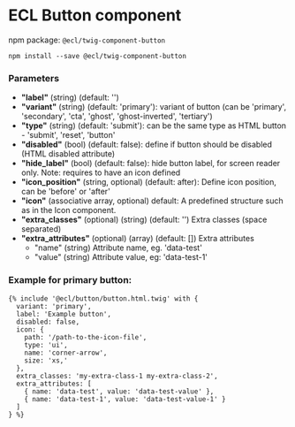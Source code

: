 # ECL Button component

npm package: `@ecl/twig-component-button`

```shell
npm install --save @ecl/twig-component-button
```

### Parameters

- **"label"** (string) (default: '')
- **"variant"** (string) (default: 'primary'): variant of button (can be 'primary', 'secondary', 'cta', 'ghost', 'ghost-inverted', 'tertiary')
- **"type"** (string) (default: 'submit'): can be the same type as HTML button - 'submit', 'reset', 'button'
- **"disabled"** (bool) (default: false): define if button should be disabled (HTML disabled attribute)
- **"hide_label"** (bool) (default: false): hide button label, for screen reader only. Note: requires to have an icon defined
- **"icon_position"** (string, optional) (default: after): Define icon position, can be 'before' or 'after'
- **"icon"** (associative array, optional) default: A predefined structure such as in the Icon component.
- **"extra_classes"** (optional) (string) (default: '') Extra classes (space separated)
- **"extra_attributes"** (optional) (array) (default: []) Extra attributes
  - "name" (string) Attribute name, eg. 'data-test'
  - "value" (string) Attribute value, eg: 'data-test-1'

### Example for primary button:

<!-- prettier-ignore -->
```twig
{% include '@ecl/button/button.html.twig' with { 
  variant: 'primary', 
  label: 'Example button', 
  disabled: false, 
  icon: { 
    path: '/path-to-the-icon-file', 
    type: 'ui', 
    name: 'corner-arrow', 
    size: 'xs,' 
  }, 
  extra_classes: 'my-extra-class-1 my-extra-class-2', 
  extra_attributes: [ 
    { name: 'data-test', value: 'data-test-value' }, 
    { name: 'data-test-1', value: 'data-test-value-1' } 
  ] 
} %}
```
